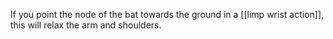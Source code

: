 If you point the node of the bat towards the ground in a [[limp wrist action]], this will relax the arm and shoulders.
